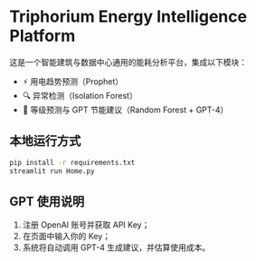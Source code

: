 # Triphorium Energy Intelligence Platform

这是一个智能建筑与数据中心通用的能耗分析平台，集成以下模块：
- ⚡ 用电趋势预测（Prophet）
- 🔍 异常检测（Isolation Forest）
- 🧠 等级预测与 GPT 节能建议（Random Forest + GPT-4）

## 本地运行方式
```bash
pip install -r requirements.txt
streamlit run Home.py
```

## GPT 使用说明
1. 注册 OpenAI 账号并获取 API Key；
2. 在页面中输入你的 Key；
3. 系统将自动调用 GPT-4 生成建议，并估算使用成本。
